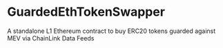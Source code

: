 # GuardedEthTokenSwapper
A standalone L1 Ethereum contract to buy ERC20 tokens guarded against MEV via ChainLink Data Feeds

